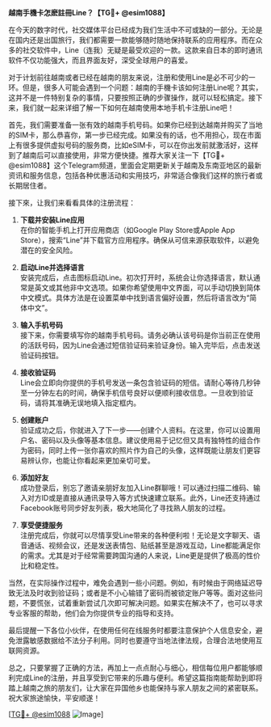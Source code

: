 **越南手機卡怎麽註冊Line？【TG💪+ @esim1088】**

在今天的数字时代，社交媒体平台已经成为我们生活中不可或缺的一部分。无论是在国内还是出国旅行，我们都需要一款能够随时随地保持联系的应用程序。而在众多的社交软件中，Line（连我）无疑是最受欢迎的一款。这款来自日本的即时通讯软件不仅功能强大，而且界面友好，深受全球用户的喜爱。

对于计划前往越南或者已经在越南的朋友来说，注册和使用Line是必不可少的一环。但是，很多人可能会遇到一个问题：越南的手機卡该如何注册Line呢？其实，这并不是一件特别复杂的事情，只要按照正确的步骤操作，就可以轻松搞定。接下来，我们就一起来详细了解一下如何在越南使用本地手机卡注册Line吧！

首先，我们需要准备一张有效的越南手机号码。如果你已经到达越南并购买了当地的SIM卡，那么恭喜你，第一步已经完成。如果没有的话，也不用担心，现在市面上有很多提供虚拟号码的服务商，比如eSIM卡，可以在你出发前就激活好，这样到了越南后可以直接使用，非常方便快捷。推荐大家关注一下【TG💪+ @esim1088】这个Telegram频道，里面会定期更新关于越南及东南亚地区的最新资讯和服务信息，包括各种优惠活动和实用技巧，非常适合像我们这样的旅行者或长期居住者。

接下來，让我们来看看具体的注册流程：

1. **下载并安装Line应用**  
   在你的智能手机上打开应用商店（如Google Play Store或Apple App Store），搜索“Line”并下载官方应用程序。确保从可信来源获取软件，以避免潜在的安全风险。

2. **启动Line并选择语言**  
   安装完成后，点击图标启动Line。初次打开时，系统会让你选择语言，默认通常是英文或其他非中文选项。如果你希望使用中文界面，可以手动切换到简体中文模式。具体方法是在设置菜单中找到语言偏好设置，然后将语言改为“简体中文”。

3. **输入手机号码**  
   接下来，你需要填写你的越南手机号码。请务必确认该号码是你当前正在使用的活跃号码，因为Line会通过短信验证码来验证身份。输入完毕后，点击发送验证码按钮。

4. **接收验证码**  
   Line会立即向你提供的手机号发送一条包含验证码的短信。请耐心等待几秒钟至一分钟左右的时间，确保手机信号良好以便顺利接收信息。一旦收到验证码，请将其准确无误地填入指定框内。

5. **创建账户**  
   验证成功之后，你就进入了下一步——创建个人资料。在这里，你可以设置用户名、密码以及头像等基本信息。建议使用易于记忆但又具有独特性的组合作为密码，同时上传一张你喜欢的照片作为自己的头像，这样既能让朋友们更容易辨认你，也能让你看起来更加亲切可爱。

6. **添加好友**  
   成功登录后，别忘了邀请亲朋好友加入Line群聊哦！可以通过扫描二维码、输入对方ID或是直接从通讯录导入等方式快速建立联系。此外，Line还支持通过Facebook账号同步好友列表，极大地简化了寻找熟人朋友的过程。

7. **享受便捷服务**  
   注册完成后，你就可以尽情享受Line带来的各种便利啦！无论是文字聊天、语音通话、视频会议，还是发送表情包、贴纸甚至是游戏互动，Line都能满足你的需求。尤其是对于经常需要跨国沟通的人来说，Line更是提供了极高的性价比和稳定性。

当然，在实际操作过程中，难免会遇到一些小问题。例如，有时候由于网络延迟导致无法及时收到验证码；或者是不小心输错了密码而被锁定账户等等。面对这些问题，不要慌张，试着重新尝试几次即可解决问题。如果实在解决不了，也可以寻求专业客服的帮助，他们会为你提供专业的指导和支持。

最后提醒一下各位小伙伴，在使用任何在线服务时都要注意保护个人信息安全，避免泄露敏感数据给不法分子利用。同时也要遵守当地法律法规，合理合法地使用互联网资源。

总之，只要掌握了正确的方法，再加上一点点耐心与细心，相信每位用户都能够顺利完成Line的注册，并且享受到它带来的乐趣与便利。希望这篇指南能帮助到即将踏上越南之旅的朋友们，让大家在异国他乡也能保持与家人朋友之间的紧密联系。祝大家旅途愉快，平安顺遂！

[[TG💪+ @esim1088](https://t.me/s/esim1088) ![Image](https://i.postimg.cc/4NQfJmqS/Snipaste-2025-05-13-00-14-12.png)]